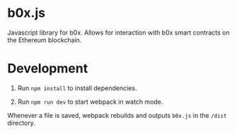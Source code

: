 # b0x.js

Javascript library for b0x. Allows for interaction with b0x smart contracts on the Ethereum blockchain.

# Development

1. Run `npm install` to install dependencies.

2. Run `npm run dev` to start webpack in watch mode.

Whenever a file is saved, webpack rebuilds and outputs `b0x.js` in the `/dist` directory.
